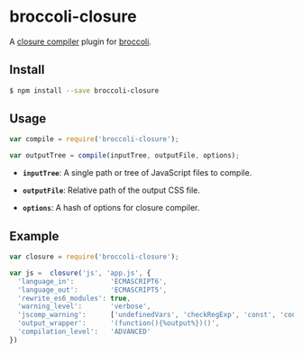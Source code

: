 # broccoli-closure

A [closure compiler](https://github.com/google/closure-compiler) plugin for [broccoli](https://github.com/joliss/broccoli).

## Install

```sh
$ npm install --save broccoli-closure
```

## Usage

```js
var compile = require('broccoli-closure');

var outputTree = compile(inputTree, outputFile, options);
```

* **`inputTree`**: A single path or tree of JavaScript files to compile.

* **`outputFile`**: Relative path of the output CSS file.

* **`options`**: A hash of options for closure compiler.


## Example

```js
var closure = require('broccoli-closure');

var js =  closure('js', 'app.js', {
  'language_in':         'ECMASCRIPT6',
  'language_out':        'ECMASCRIPT5',
  'rewrite_es6_modules': true,
  'warning_level':       'verbose',
  'jscomp_warning':      ['undefinedVars', 'checkRegExp', 'const', 'constantProperty', 'accessControls'],
  'output_wrapper':      '(function(){%output%})()',
  'compilation_level':   'ADVANCED'
})
```
